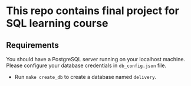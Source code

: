 
# This repo contains final project for SQL learning course

## Requirements
You should have a PostgreSQL server running on your localhost machine. Please configure your database credentials in `db_config.json` file.
* Run `make create_db` to create a database named `delivery`.